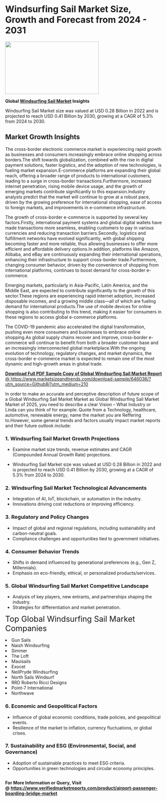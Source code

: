 <H1>Windsurfing Sail Market Size, Growth and Forecast from 2024 - 2031</H1><img class="aligncenter size-medium wp-image-584254" src="https://thirdeyenews.in/wp-content/uploads/2024/09/Global-Market-Research-300x168.jpeg" alt="" width="300" height="168" /><p><strong>Global&nbsp;<a href="https://www.marketsizeandtrends.com/download-sample/646036/?utm_source=Github8j?utm_medium=210">Windsurfing Sail Market</a> Insights</strong></p><p>Windsurfing Sail Market size was valued at USD 0.28 Billion in 2022 and is projected to reach USD 0.41 Billion by 2030, growing at a CAGR of 5.3% from 2024 to 2030.</p><p><h2>Market Growth Insights</h2> <p>The cross-border electronic commerce market is experiencing rapid growth as businesses and consumers increasingly embrace online shopping across borders.The shift towards globalization, combined with the rise in digital payment solutions, faster logistics, and the adoption of new technologies, is fueling market expansion.E-commerce platforms are expanding their global reach, offering a broader range of products to international customers, leading to a surge in cross-border transactions.Furthermore, increased internet penetration, rising mobile device usage, and the growth of emerging markets contribute significantly to this expansion.Industry analysts predict that the market will continue to grow at a robust pace, driven by the growing preference for international shopping, ease of access to foreign markets, and improvements in e-commerce infrastructure.</p> <p><a href="#"></a></p> <p>The growth of cross-border e-commerce is supported by several key factors.Firstly, international payment systems and global digital wallets have made transactions more seamless, enabling customers to pay in various currencies and reducing transaction barriers.Secondly, logistics and fulfillment networks have evolved significantly, with global shipping becoming faster and more reliable, thus allowing businesses to offer more efficient and affordable delivery options.In addition, platforms like Amazon, Alibaba, and eBay are continuously expanding their international operations, enhancing their infrastructure to support cross-border trade.Furthermore, changing consumer behavior, driven by the convenience of shopping from international platforms, continues to boost demand for cross-border e-commerce.</p> <p>Emerging markets, particularly in Asia-Pacific, Latin America, and the Middle East, are expected to contribute significantly to the growth of this sector.These regions are experiencing rapid internet adoption, increased disposable incomes, and a growing middle class—all of which are fueling demand for international products.The use of mobile devices for online shopping is also contributing to this trend, making it easier for consumers in these regions to access global e-commerce platforms.</p> <p>The COVID-19 pandemic also accelerated the digital transformation, pushing even more consumers and businesses to embrace online shopping.As global supply chains recover and improve, cross-border e-commerce will continue to benefit from both a broader customer base and an increasingly interconnected global marketplace.With the ongoing evolution of technology, regulatory changes, and market dynamics, the cross-border e-commerce market is expected to remain one of the most dynamic and high-growth areas in global trade.</p> <p><a href="#"></p><p><span class=""><strong>Download Full PDF Sample Copy of Global Windsurfing Sail Market Report</strong> @ <a href="https://www.marketsizeandtrends.com/download-sample/646036/?utm_source=Github8j?utm_medium=210" target="_blank">https://www.marketsizeandtrends.com/download-sample/646036/?utm_source=Github8j?utm_medium=210</a></span></p><p>In order to make an accurate and perceptive description of future scope of a Global&nbsp;Windsurfing Sail Market Market as Global&nbsp;Windsurfing Sail Market Market of 2025, you need to describe a clear Vision &ndash; What Industry or Linda can you think of for example: Quote from a Technology, healthcare, automotive, renewable energy, name the market you are Reffering to.However, some general trends and factors usually impact market reports and their future outlook include:</p><h3>1.&nbsp;<strong>Windsurfing Sail Market Growth Projections</strong></h3><ul><li>Examine market size trends, revenue estimates and CAGR (Compounded Annual Growth Rate) projections.</li><li><p>Windsurfing Sail Market size was valued at USD 0.28 Billion in 2022 and is projected to reach USD 0.41 Billion by 2030, growing at a CAGR of 5.3% from 2024 to 2030.</p></li></ul><h3>2.&nbsp;<strong>Windsurfing Sail Market Technological Advancements</strong></h3><ul><li>Integration of AI, IoT, blockchain, or automation in the industry.</li><li>Innovations driving cost reductions or improving efficiency.</li></ul><h3>3.&nbsp;<strong>Regulatory and Policy Changes</strong></h3><ul><li>Impact of global and regional regulations, including sustainability and carbon-neutral goals.</li><li>Compliance challenges and opportunities tied to government initiatives.</li></ul><h3>4.&nbsp;<strong>Consumer Behavior Trends</strong></h3><ul><li>Shifts in demand influenced by generational preferences (e.g., Gen Z, Millennials).</li><li>Emphasis on eco-friendly, ethical, or personalized products/services.</li></ul><h3>5.&nbsp;<strong>Global Windsurfing Sail Market Competitive Landscape</strong></h3><ul><li>Analysis of key players, new entrants, and partnerships shaping the industry.</li><li>Strategies for differentiation and market penetration.</li></ul><p data-pm-slice="1 1 []"><span style="color: inherit; font-family: inherit; font-size: 25px;">Top Global Windsurfing Sail Market Companies</span></p><div class="" data-test-id=""><p><li>Gun Sails</li><li> Naish Windsurfing</li><li> Simmer</li><li> The Loft</li><li> Mauisails</li><li> Exocet</li><li> NeilPryde Windsurfing</li><li> North Sails Windsurf</li><li> RRD Roberto Ricci Designs</li><li> Point-7 International</li><li> Northwave</li></p></div><h3>6.&nbsp;<strong>Economic and Geopolitical Factors</strong></h3><ul><li>Influence of global economic conditions, trade policies, and geopolitical events.</li><li>Resilience of the market to inflation, currency fluctuations, or global crises.</li></ul><h3>7.&nbsp;<strong>Sustainability and ESG (Environmental, Social, and Governance)</strong></h3><ul><li>Adoption of sustainable practices to meet ESG criteria.</li><li>Opportunities in green technologies and circular economy principles.</li></ul><h2><strong style="font-size: 14px;">For More Information or Query, Visit @&nbsp;</strong><a style="background-color: #ffffff; font-size: 14px;" href="https://www.marketsizeandtrends.com/report/windsurfing-sail-market/" target="_blank">https://www.verifiedmarketreports.com/product/airport-passenger-boarding-bridge-market</a></h2>